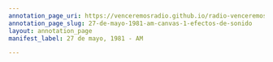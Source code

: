 ```yaml
---
annotation_page_uri: https://venceremosradio.github.io/radio-venceremos-en-espanol/annotations/27-de-mayo-1981-am-canvas-1-efectos-de-sonido.json
annotation_page_slug: 27-de-mayo-1981-am-canvas-1-efectos-de-sonido
layout: annotation_page
manifest_label: 27 de mayo, 1981 - AM

---
```

